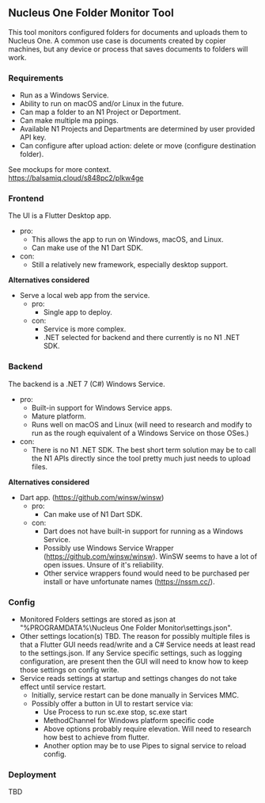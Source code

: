 ## Nucleus One Folder Monitor Tool
This tool monitors configured folders for documents and uploads them to Nucleus
One. A common use case is documents created by copier machines, but any device
or process that saves documents to folders will work.

### Requirements
- Run as a Windows Service.
- Ability to run on macOS and/or Linux in the future.
- Can map a folder to an N1 Project or Deportment.
- Can make multiple ma  ppings.
- Available N1 Projects and Departments are determined by user provided API key.
- Can configure after upload action: delete or move (configure destination
  folder).

See mockups for more context.<br>
https://balsamiq.cloud/s848pc2/plkw4ge

### Frontend
The UI is a Flutter Desktop app.

- pro:
  - This allows the app to run on Windows, macOS, and Linux.
  - Can make use of the N1 Dart SDK.
- con:
  - Still a relatively new framework, especially desktop support.

**Alternatives considered**
- Serve a local web app from the service.
  - pro:
    - Single app to deploy.
  - con:
    - Service is more complex.
    - .NET selected for backend and there currently is no N1 .NET SDK.

### Backend
The backend is a .NET 7 (C#) Windows Service.

- pro:
  - Built-in support for Windows Service apps.
  - Mature platform.
  - Runs well on macOS and Linux (will need to research and modify to run as the
    rough equivalent of a Windows Service on those OSes.)
- con:
  - There is no N1 .NET SDK. The best short term solution may be to call the N1
    APIs directly since the tool pretty much just needs to upload files.

**Alternatives considered**
- Dart app.
  (https://github.com/winsw/winsw)
  - pro:
    - Can make use of N1 Dart SDK.
  - con:
    - Dart does not have built-in support for running as a Windows Service.
    - Possibly use Windows Service Wrapper (https://github.com/winsw/winsw).
      WinSW seems to have a lot of open issues. Unsure of it's reliability.
    - Other service wrappers found would need to be purchased per install or
      have unfortunate names (https://nssm.cc/).

### Config
- Monitored Folders settings are stored as json at
  "%PROGRAMDATA%\Nucleus One Folder Monitor\settings.json".
- Other settings location(s) TBD. The reason for possibly multiple files is that
  a Flutter GUI needs read/write and a C# Service needs at least read to the
  settings.json. If any Service specific settings, such as logging
  configuration, are present then the GUI will need to know how to keep those
  settings on config write.
- Service reads settings at startup and settings changes do not take effect
  until service restart.
  - Initially, service restart can be done manually in Services MMC.
  - Possibly offer a button in UI to restart service via:
    - Use Process to run sc.exe stop, sc.exe start
    - MethodChannel for Windows platform specific code
    - Above options probably require elevation. Will need to research how best
      to achieve from flutter.
    - Another option may be to use Pipes to signal service to reload config.

### Deployment
TBD
